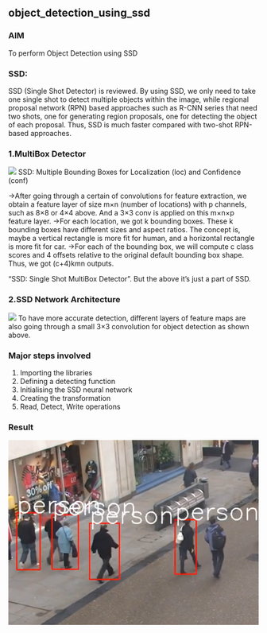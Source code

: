 ## object_detection_using_ssd

### AIM
To perform Object Detection using SSD 

### SSD:

SSD (Single Shot Detector) is reviewed. By using SSD, we only need to take one single shot to detect multiple objects within the image, while regional proposal network (RPN) based approaches such as R-CNN series that need two shots, one for generating region proposals, one for detecting the object of each proposal. Thus, SSD is much faster compared with two-shot RPN-based approaches.

### 1.MultiBox Detector
<img src="img1.png">
SSD: Multiple Bounding Boxes for Localization (loc) and Confidence (conf)

->After going through a certain of convolutions for feature extraction, we obtain a feature layer of size m×n (number of locations) with p channels, such as 8×8 or 4×4 above. And a 3×3 conv is applied on this m×n×p feature layer.
->For each location, we got k bounding boxes. These k bounding boxes have different sizes and aspect ratios. The concept is, maybe a vertical rectangle is more fit for human, and a horizontal rectangle is more fit for car.
->For each of the bounding box, we will compute c class scores and 4 offsets relative to the original default bounding box shape.
Thus, we got (c+4)kmn outputs.

“SSD: Single Shot MultiBox Detector”. But the above it’s just a part of SSD.

### 2.SSD Network Architecture
<img src="img2.png">
To have more accurate detection, different layers of feature maps are also going through a small 3×3 convolution for object detection as shown above.

### Major steps involved
1. Importing the libraries
2. Defining a detecting function
3. Initialising the SSD neural network
4. Creating the transformation
5. Read, Detect, Write operations

### Result
<img src="result.png">
